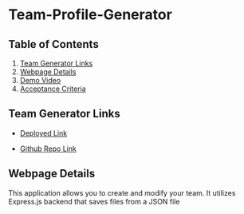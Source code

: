 # Team-Profile-Generator

## Table of Contents
1. [Team Generator Links](##Team-Generator-Links)
2. [Webpage Details](##Webpage-Details)
3. [Demo Video](##Demo-Video)
4. [Acceptance Criteria](##Acceptance-Criteria)

## Team Generator Links
+ [Deployed Link]()

+ [Github Repo Link]()

## Webpage Details
This application allows you to create and modify your team. It utilizes Express.js backend that saves files from a JSON file

